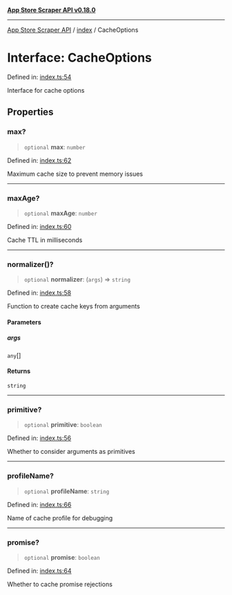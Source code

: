 [**App Store Scraper API v0.18.0**](../../README.md)

***

[App Store Scraper API](../../modules.md) / [index](../README.md) / CacheOptions

# Interface: CacheOptions

Defined in: [index.ts:54](https://github.com/facundoolano/app-store-scraper/blob/1e0c65b171e0bad4a38692c4616a992bb494cdd4/index.ts#L54)

Interface for cache options

## Properties

### max?

> `optional` **max**: `number`

Defined in: [index.ts:62](https://github.com/facundoolano/app-store-scraper/blob/1e0c65b171e0bad4a38692c4616a992bb494cdd4/index.ts#L62)

Maximum cache size to prevent memory issues

***

### maxAge?

> `optional` **maxAge**: `number`

Defined in: [index.ts:60](https://github.com/facundoolano/app-store-scraper/blob/1e0c65b171e0bad4a38692c4616a992bb494cdd4/index.ts#L60)

Cache TTL in milliseconds

***

### normalizer()?

> `optional` **normalizer**: (`args`) => `string`

Defined in: [index.ts:58](https://github.com/facundoolano/app-store-scraper/blob/1e0c65b171e0bad4a38692c4616a992bb494cdd4/index.ts#L58)

Function to create cache keys from arguments

#### Parameters

##### args

`any`[]

#### Returns

`string`

***

### primitive?

> `optional` **primitive**: `boolean`

Defined in: [index.ts:56](https://github.com/facundoolano/app-store-scraper/blob/1e0c65b171e0bad4a38692c4616a992bb494cdd4/index.ts#L56)

Whether to consider arguments as primitives

***

### profileName?

> `optional` **profileName**: `string`

Defined in: [index.ts:66](https://github.com/facundoolano/app-store-scraper/blob/1e0c65b171e0bad4a38692c4616a992bb494cdd4/index.ts#L66)

Name of cache profile for debugging

***

### promise?

> `optional` **promise**: `boolean`

Defined in: [index.ts:64](https://github.com/facundoolano/app-store-scraper/blob/1e0c65b171e0bad4a38692c4616a992bb494cdd4/index.ts#L64)

Whether to cache promise rejections
